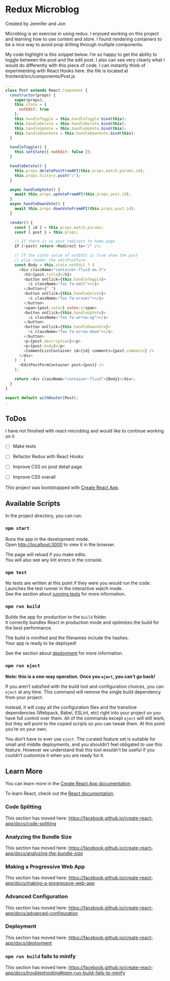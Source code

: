 Redux Microblog
===============
 Created by Jennifer and Jon

Microblog is an exercise in using redux. I enjoyed working on this project and learning how to use context and store. I found rendering containers to be a nice way to avoid prop drilling through multiple components.
 
My code highlight is this snippet below. I’m so happy to get the ability to toggle between the post and the edit post. I also can see very clearly what I would do differently with this piece of code. I can instantly think of experimenting with React Hooks here. the file is located at frontend/src/components/Post.js 


```javascript 
...
class Post extends React.Component {
  constructor(props) {
    super(props);
    this.state = {
      notEdit: true
    };
    this.handleToggle = this.handleToggle.bind(this);
    this.handleDelete = this.handleDelete.bind(this);
    this.handleUpVote = this.handleUpVote.bind(this);
    this.handleDownVote = this.handleDownVote.bind(this);
  }

  handleToggle() {
    this.setState({ notEdit: false });
  }

  handleDelete() {
    this.props.deletePostFromAPI(this.props.match.params.id);
    this.props.history.push("/");
  }

  async handleUpVote() {
    await this.props.upVoteFromAPI(this.props.post.id);
  }
  async handleDownVote() {
    await this.props.downVoteFromAPI(this.props.post.id);
  }

  render() {
    const { id } = this.props.match.params;
    const { post } = this.props;

    // If there is no post redirect to home page
    if (!post) return <Redirect to="/" />;

    // If the state value of notEdit is true show the post
    // else render the editPostForm
    const Body = this.state.notEdit ? (
      <div className="container-fluid mx-3">
        <h2>{post.title}</h2>
        <button onClick={this.handleToggle}>
          <i className="fas fa-edit"></i>
        </button>{" "}
        <button onClick={this.handleDelete}>
          <i className="fas fa-eraser"></i>
        </button>
        <span>{post.votes} votes:</span>
        <button onClick={this.handleUpVote}>
          <i className="fas fa-arrow-up"></i>
        </button>
        <button onClick={this.handleDownVote}>
          <i className="fas fa-arrow-down"></i>
        </button>
        <p>{post.description}</p>
        <p>{post.body}</p>
        <CommentListContainer id={id} comments={post.comments} />
      </div>
    ) : (
      <EditPostFormContainer post={post} />
    );

    return <div className="container-fluid">{Body}</div>;
  }
}

export default withRouter(Post);
.
```

## ToDos
I have not finished with react-microblog and would like to continue working on it
- [ ] Make tests
- [ ] Refactor Redux with React Hooks
- [ ] Improve CSS on post detail page
- [ ] Improve CSS overall


This project was bootstrapped with [Create React App](https://github.com/facebook/create-react-app).

## Available Scripts

In the project directory, you can run:

### `npm start`

Runs the app in the development mode.<br>
Open [http://localhost:3000](http://localhost:3000) to view it in the browser.

The page will reload if you make edits.<br>
You will also see any lint errors in the console.

### `npm test`

No tests are written at this point if they were you would run the code.
Launches the test runner in the interactive watch mode.<br>
See the section about [running tests](https://facebook.github.io/create-react-app/docs/running-tests) for more information.

### `npm run build`

Builds the app for production to the `build` folder.<br>
It correctly bundles React in production mode and optimizes the build for the best performance.

The build is minified and the filenames include the hashes.<br>
Your app is ready to be deployed!

See the section about [deployment](https://facebook.github.io/create-react-app/docs/deployment) for more information.

### `npm run eject`

**Note: this is a one-way operation. Once you `eject`, you can’t go back!**

If you aren’t satisfied with the build tool and configuration choices, you can `eject` at any time. This command will remove the single build dependency from your project.

Instead, it will copy all the configuration files and the transitive dependencies (Webpack, Babel, ESLint, etc) right into your project so you have full control over them. All of the commands except `eject` will still work, but they will point to the copied scripts so you can tweak them. At this point you’re on your own.

You don’t have to ever use `eject`. The curated feature set is suitable for small and middle deployments, and you shouldn’t feel obligated to use this feature. However we understand that this tool wouldn’t be useful if you couldn’t customize it when you are ready for it.

## Learn More

You can learn more in the [Create React App documentation](https://facebook.github.io/create-react-app/docs/getting-started).

To learn React, check out the [React documentation](https://reactjs.org/).

### Code Splitting

This section has moved here: https://facebook.github.io/create-react-app/docs/code-splitting

### Analyzing the Bundle Size

This section has moved here: https://facebook.github.io/create-react-app/docs/analyzing-the-bundle-size

### Making a Progressive Web App

This section has moved here: https://facebook.github.io/create-react-app/docs/making-a-progressive-web-app

### Advanced Configuration

This section has moved here: https://facebook.github.io/create-react-app/docs/advanced-configuration

### Deployment

This section has moved here: https://facebook.github.io/create-react-app/docs/deployment

### `npm run build` fails to minify

This section has moved here: https://facebook.github.io/create-react-app/docs/troubleshooting#npm-run-build-fails-to-minify